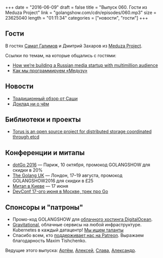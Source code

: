 +++
date = "2016-06-09"
draft = false
title = "Выпуск 060. Гости из Meduza Project"
link = "golangshow.com/cdn/episodes/060.mp3"
size = 23625040
length = "01:11:34"
categories = ["новости", "гости"]
+++

## Гости
В гостях [Самат Галимов](https://twitter.com/samat) и Дмитрий Захаров из [Meduza Project](https://meduza.io).

Ссылки по темам, на которые общались с гостями:

- [How we’re building a Russian media startup with multimillion audience](https://medium.com/meduza-how-it-works)
- [Как мы программируем «Медузу»](https://medium.com/meduza-dev)

## Новости

- [Традиционный обзор от Саши](https://github.com/LK4D4/report/blob/master/reports/golang-jun9.md)
- [Доклад ни о чём](https://www.youtube.com/watch?v=EWsXbsUBm-M)

## Библиотеки и проекты

- [Torus is an open source project for distributed storage coordinated through etcd](https://github.com/coreos/torus)

## Конференции и митапы

- [dotGo 2016](http://www.dotgo.eu) — Париж, 10 октября, промокод GOLANGSHOW для скидки в 20%
- [The Golang UK](http://golanguk.com) — Лондон, 17–19 августа, промокод GOLANGSHOW2016 для скидки в £25
- [Митап в Киеве](http://www.meetup.com/uagolang/events/231444215/) — 17 июня
- [DevConf 17-ого июня в Москве, трек про Go](http://devconf.ru/ru/schedule#go)

## Спонсоры и "патроны"

- Промо-код GOLANGSHOW для [облачного хостинга DigitalOcean](https://www.digitalocean.com/?utm_campaign=golangshow&utm_medium=podcast&refcode=63eedb038a3e).
- [Gravitational](http://gravitational.com), облачные сервисы на любой инфраструктуре. Kubernetes в каждый датацентр! [Мы ищем таланты](https://github.com/gravitational/careers)
- Спасибо всем, кто [поддерживает нас на Patreon](https://www.patreon.com/golangshow). Выражаем благодарность Maxim Tishchenko.

Ведущие этого выпуска: [Артём](https://twitter.com/miolini), [Алексей](https://twitter.com/paaleksey), [Слава](https://twitter.com/m0sth8), [Александр](https://twitter.com/LK4D4math).
